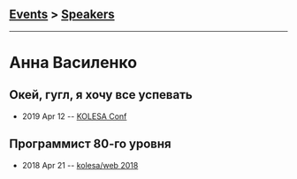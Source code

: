 ## [Events](../README.md) > [Speakers](../speakers.md)
---

# Анна Василенко

## Окей, гугл, я хочу все успевать
- 2019 Apr 12 -- [KOLESA Conf](https://www.youtube.com/watch?v=yOHfFYRGNdc)    
## Программист 80-го уровня
- 2018 Apr 21 -- [kolesa&#x2F;web 2018](https://www.youtube.com/watch?v=dAXU81YNziw)    
